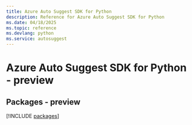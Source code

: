 ```yaml
---
title: Azure Auto Suggest SDK for Python
description: Reference for Azure Auto Suggest SDK for Python
ms.date: 04/18/2025
ms.topic: reference
ms.devlang: python
ms.service: autosuggest
---
```

# Azure Auto Suggest SDK for Python - preview
## Packages - preview
[!INCLUDE [packages](auto-suggest-index.md)]